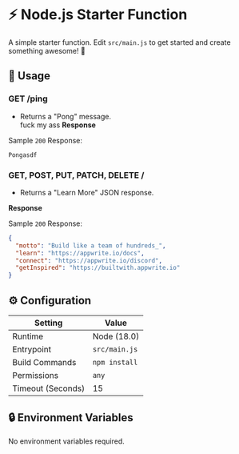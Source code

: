 # ⚡ Node.js Starter Function

A simple starter function. Edit `src/main.js` to get started and create something awesome! 🚀

## 🧰 Usage

### GET /ping

- Returns a "Pong" message.    
 fuck my ass
**Response**

Sample `200` Response: 

```textaaaaa
Pongasdf
```
     
### GET, POST, PUT, PATCH, DELETE /

- Returns a "Learn More" JSON response.

**Response**

Sample `200` Response:

```json
{
  "motto": "Build like a team of hundreds_",
  "learn": "https://appwrite.io/docs",
  "connect": "https://appwrite.io/discord",
  "getInspired": "https://builtwith.appwrite.io"
}
```

## ⚙️ Configuration

| Setting           | Value         |
| ----------------- | ------------- |
| Runtime           | Node (18.0)   |
| Entrypoint        | `src/main.js` |
| Build Commands    | `npm install` |
| Permissions       | `any`         |
| Timeout (Seconds) | 15            |

## 🔒 Environment Variables

No environment variables required.
